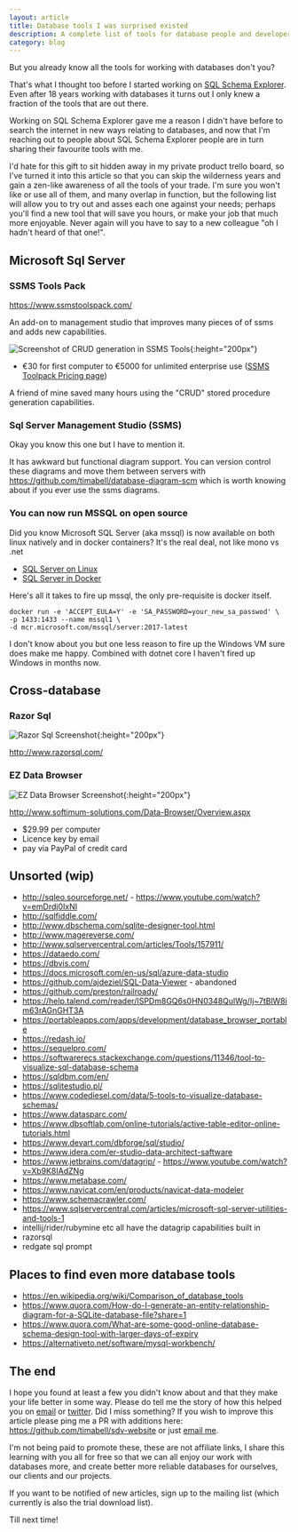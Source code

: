 ```yaml
---
layout: article
title: Database tools I was surprised existed
description: A complete list of tools for database people and developers
category: blog
---
```


But you already know all the tools for working with databases don't you?

That's what I thought too before I started working on [SQL Schema
Explorer](http://schemaexplorer.io/). Even after 18 years working with
databases it turns out I only knew a fraction of the tools that are out there.

Working on SQL Schema Explorer gave me a reason I didn't have before to search
the internet in new ways relating to databases, and now that I'm reaching out
to people about SQL Schema Explorer people are in turn sharing their favourite
tools with me.

I'd hate for this gift to sit hidden away in my private product trello board,
so I've turned it into this article so that you can skip the wilderness years
and gain a zen-like awareness of all the tools of your trade. I'm sure you
won't like or use all of them, and many overlap in function, but the following
list will allow you to try out and asses each one against your needs; perhaps
you'll find a new tool that will save you hours, or make your job that much
more enjoyable. Never again will you have to say to a new colleague "oh I
hadn't heard of that one!".

## Microsoft Sql Server

### SSMS Tools Pack

<https://www.ssmstoolspack.com/>

An add-on to management studio that improves many pieces of of ssms and adds new capabilities.

![Screenshot of CRUD generation in SSMS Tools](https://www.ssmstoolspack.com/Content/Images/Features/CRUD.png){:height="200px"}

* €30 for first computer to €5000 for unlimited enterprise use ([SSMS Toolpack
  Pricing page](https://www.ssmstoolspack.com/Licensing))

A friend of mine saved many hours using the "CRUD" stored procedure generation capabilities.

### Sql Server Management Studio (SSMS)

Okay you know this one but I have to mention it.

It has awkward but functional diagram support. You can version control these
diagrams and move them between servers with
<https://github.com/timabell/database-diagram-scm> which is worth knowing about
if you ever use the ssms diagrams.

### You can now run MSSQL on open source

Did you know Microsoft SQL Server (aka mssql) is now available on both linux
natively and in docker containers? It's the real deal, not like mono vs .net

* [SQL Server on Linux](https://docs.microsoft.com/en-us/sql/linux/sql-server-linux-setup)
* [SQL Server in Docker](https://docs.microsoft.com/en-us/sql/linux/quickstart-install-connect-docker?view=sql-server-2017)

Here's all it takes to fire up mssql, the only pre-requisite is docker itself.

	docker run -e 'ACCEPT_EULA=Y' -e 'SA_PASSWORD=your_new_sa_passwod' \
	-p 1433:1433 --name mssql1 \
	-d mcr.microsoft.com/mssql/server:2017-latest

I don't know about you but one less reason to fire up the Windows VM sure does
make me happy. Combined with dotnet core I haven't fired up Windows in months
now.


## Cross-database

### Razor Sql

![Razor Sql Screenshot](https://www.razorsql.com/images/razorsql/main45.jpg){:height="200px"}

<http://www.razorsql.com/>

### EZ Data Browser

![EZ Data Browser Screenshot](http://www.softimum-solutions.com/Content/Images/Overview.png){:height="200px"}

<http://www.softimum-solutions.com/Data-Browser/Overview.aspx>

* $29.99 per computer
* Licence key by email
* pay via PayPal of credit card

## Unsorted (wip)

* <http://sqleo.sourceforge.net/> - <https://www.youtube.com/watch?v=emDrdj0IxNI>
* <http://sqlfiddle.com/>
* <http://www.dbschema.com/sqlite-designer-tool.html>
* <http://www.magereverse.com/>
* <http://www.sqlservercentral.com/articles/Tools/157911/>
* <https://dataedo.com/>
* <https://dbvis.com/>
* <https://docs.microsoft.com/en-us/sql/azure-data-studio>
* <https://github.com/ajdeziel/SQL-Data-Viewer> - abandoned
* <https://github.com/preston/railroady/>
* <https://help.talend.com/reader/ISPDm8GQ6s0HN0348QulWg/Ij~7tBlW8im63rAGnGHT3A>
* <https://portableapps.com/apps/development/database_browser_portable>
* <https://redash.io/>
* <https://sequelpro.com/>
* <https://softwarerecs.stackexchange.com/questions/11346/tool-to-visualize-sql-database-schema>
* <https://sqldbm.com/en/>
* <https://sqlitestudio.pl/>
* <https://www.codediesel.com/data/5-tools-to-visualize-database-schemas/>
* <https://www.datasparc.com/>
* <https://www.dbsoftlab.com/online-tutorials/active-table-editor-online-tutorials.html>
* <https://www.devart.com/dbforge/sql/studio/>
* <https://www.idera.com/er-studio-data-architect-saftware>
* <https://www.jetbrains.com/datagrip/> - <https://www.youtube.com/watch?v=Xb9K8IAdZNg>
* <https://www.metabase.com/>
* <https://www.navicat.com/en/products/navicat-data-modeler>
* <https://www.schemacrawler.com/>
* <https://www.sqlservercentral.com/articles/microsoft-sql-server-utilities-and-tools-1>
* intellij/rider/rubymine etc all have the datagrip capabilities built in
* razorsql
* redgate sql prompt

## Places to find even more database tools

* <https://en.wikipedia.org/wiki/Comparison_of_database_tools>
* <https://www.quora.com/How-do-I-generate-an-entity-relationship-diagram-for-a-SQLite-database-file?share=1>
* <https://www.quora.com/What-are-some-good-online-database-schema-design-tool-with-larger-days-of-expiry>
* <https://alternativeto.net/software/mysql-workbench/>

## The end

I hope you found at least a few you didn't know about and that they make your life better in some way. Please do tell me the story of how this helped you on [email](tim@schemaexplorer.io) or [twitter](https://twitter.com/tim_abell).
Did I miss something? If you wish to improve this article please ping me a PR with additions here: https://github.com/timabell/sdv-website or just [email me](tim@schemaexplorer.io).

I'm not being paid to promote these, these are not affiliate links, I share this learning with you all for free so that we can all enjoy our work with databases more, and create better more reliable databases for ourselves, our clients and our projects.

If you want to be notified of new articles, sign up to the mailing list (which currently is also the trial download list).

Till next time!
